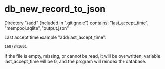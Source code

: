 # db_new_record_to_json

Directory "/add" (included in ".gitignore") contains: "last_accept_time", "mempool.sqlite", "output.json"

Last accept time example "add/last_accept_time":
```bash
1687841601
```
If the file is empty, missing, or cannot be read, it will be overwritten, variable last_accept_time will be 0, and the program will reindex the database.
